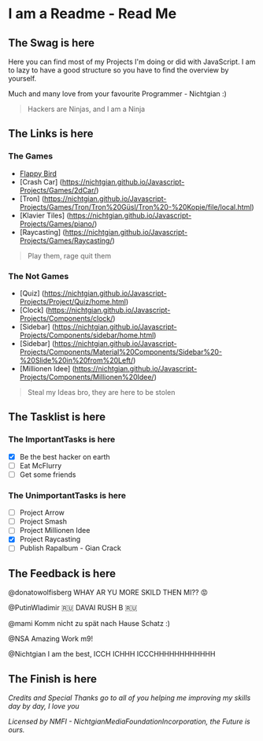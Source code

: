 ﻿# I am a Readme - Read Me

## The Swag is here

Here you can find most of my Projects I'm doing or did with JavaScript. I am to lazy to have a good structure so you have to find the overview by yourself.

Much and many love from your favourite Programmer - Nichtgian :)

> Hackers are Ninjas, and I am a Ninja

## The Links is here

### The Games

- [Flappy Bird](https://nichtgian.github.io/Outdated/Games/Fleppy%20Bird/)
- [Crash Car] (https://nichtgian.github.io/Javascript-Projects/Games/2dCar/)
- [Tron] (https://nichtgian.github.io/Javascript-Projects/Games/Tron/Tron%20Güsl/Tron%20-%20Kopie/file/local.html)
- [Klavier Tiles] (https://nichtgian.github.io/Javascript-Projects/Games/piano/)
- [Raycasting] (https://nichtgian.github.io/Javascript-Projects/Games/Raycasting/)

> Play them, rage quit them

### The Not Games

- [Quiz] (https://nichtgian.github.io/Javascript-Projects/Project/Quiz/home.html)
- [Clock] (https://nichtgian.github.io/Javascript-Projects/Components/clock/)
- [Sidebar] (https://nichtgian.github.io/Javascript-Projects/Components/sidebar/home.html)
- [Sidebar] (https://nichtgian.github.io/Javascript-Projects/Components/Material%20Components/Sidebar%20-%20Slide%20in%20from%20Left/)
- [Millionen Idee] (https://nichtgian.github.io/Javascript-Projects/Components/Millionen%20Idee/)

> Steal my Ideas bro, they are here to be stolen

## The Tasklist is here

### The ImportantTasks is here

- [x] Be the best hacker on earth
- [ ] Eat McFlurry
- [ ] Get some friends

### The UnimportantTasks is here

- [ ] Project Arrow
- [ ] Project Smash
- [ ] Project Millionen Idee
- [x] Project Raycasting
- [ ] Publish Rapalbum -  Gian Crack

## The Feedback is here

@donatowolfisberg WHAY AR YU MORE SKILD THEN MI?? :rage:

@PutinWladimir :ru: DAVAI RUSH B :ru:

@mami Komm nicht zu spät nach Hause Schatz :)

@NSA Amazing Work m9!

@Nichtgian I am the best, ICCH ICHHH ICCCHHHHHHHHHHHH

## The Finish is here

*Credits and Special Thanks  go to all of you helping me improving my skills day by day, I love you*

*Licensed by NMFI - NichtgianMediaFoundationIncorporation, the Future is ours.*
